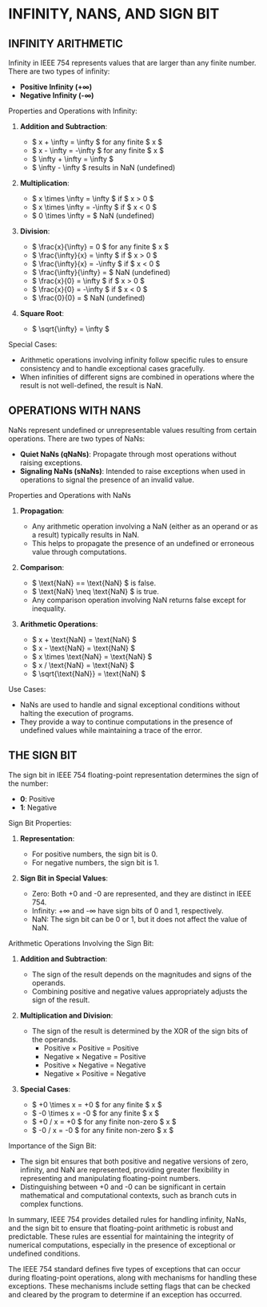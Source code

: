 # INFINITY, NANS, AND SIGN BIT

## INFINITY ARITHMETIC

Infinity in IEEE 754 represents values that are larger than any finite number. There are two types of infinity:

- **Positive Infinity (+∞)**
- **Negative Infinity (-∞)**

Properties and Operations with Infinity:

1. **Addition and Subtraction**:
   - $ x + \infty = \infty $ for any finite $ x $
   - $ x - \infty = -\infty $ for any finite $ x $
   - $ \infty + \infty = \infty $
   - $ \infty - \infty $ results in NaN (undefined)

2. **Multiplication**:
   - $ x \times \infty = \infty $ if $ x > 0 $
   - $ x \times \infty = -\infty $ if $ x < 0 $
   - $ 0 \times \infty = $ NaN (undefined)

3. **Division**:
   - $ \frac{x}{\infty} = 0 $ for any finite $ x $
   - $ \frac{\infty}{x} = \infty $ if $ x > 0 $
   - $ \frac{\infty}{x} = -\infty $ if $ x < 0 $
   - $ \frac{\infty}{\infty} = $ NaN (undefined)
   - $ \frac{x}{0} = \infty $ if $ x > 0 $
   - $ \frac{x}{0} = -\infty $ if $ x < 0 $
   - $ \frac{0}{0} = $ NaN (undefined)

4. **Square Root**:
   - $ \sqrt{\infty} = \infty $

Special Cases:
- Arithmetic operations involving infinity follow specific rules to ensure consistency and to handle exceptional cases gracefully.
- When infinities of different signs are combined in operations where the result is not well-defined, the result is NaN.

## OPERATIONS WITH NANS

NaNs represent undefined or unrepresentable values resulting from certain operations. There are two types of NaNs:

- **Quiet NaNs (qNaNs)**: Propagate through most operations without raising exceptions.
- **Signaling NaNs (sNaNs)**: Intended to raise exceptions when used in operations to signal the presence of an invalid value.

Properties and Operations with NaNs

1. **Propagation**:
   - Any arithmetic operation involving a NaN (either as an operand or as a result) typically results in NaN.
   - This helps to propagate the presence of an undefined or erroneous value through computations.

2. **Comparison**:
   - $ \text{NaN} == \text{NaN} $ is false.
   - $ \text{NaN} \neq \text{NaN} $ is true.
   - Any comparison operation involving NaN returns false except for inequality.

3. **Arithmetic Operations**:
   - $ x + \text{NaN} = \text{NaN} $
   - $ x - \text{NaN} = \text{NaN} $
   - $ x \times \text{NaN} = \text{NaN} $
   - $ x / \text{NaN} = \text{NaN} $
   - $ \sqrt{\text{NaN}} = \text{NaN} $

Use Cases:
- NaNs are used to handle and signal exceptional conditions without halting the execution of programs.
- They provide a way to continue computations in the presence of undefined values while maintaining a trace of the error.

## THE SIGN BIT

The sign bit in IEEE 754 floating-point representation determines the sign of the number:

- **0**: Positive
- **1**: Negative

Sign Bit Properties:

1. **Representation**:
   - For positive numbers, the sign bit is 0.
   - For negative numbers, the sign bit is 1.

2. **Sign Bit in Special Values**:
   - Zero: Both +0 and -0 are represented, and they are distinct in IEEE 754.
   - Infinity: +∞ and -∞ have sign bits of 0 and 1, respectively.
   - NaN: The sign bit can be 0 or 1, but it does not affect the value of NaN.

Arithmetic Operations Involving the Sign Bit:

1. **Addition and Subtraction**:
   - The sign of the result depends on the magnitudes and signs of the operands.
   - Combining positive and negative values appropriately adjusts the sign of the result.

2. **Multiplication and Division**:
   - The sign of the result is determined by the XOR of the sign bits of the operands.
      - Positive × Positive = Positive
      - Negative × Negative = Positive
      - Positive × Negative = Negative
      - Negative × Positive = Negative

3. **Special Cases**:
   - $ +0 \times x = +0 $ for any finite $ x $
   - $ -0 \times x = -0 $ for any finite $ x $
   - $ +0 / x = +0 $ for any finite non-zero $ x $
   - $ -0 / x = -0 $ for any finite non-zero $ x $

Importance of the Sign Bit:

- The sign bit ensures that both positive and negative versions of zero, infinity, and NaN are represented, providing greater flexibility in representing and manipulating floating-point numbers.
- Distinguishing between +0 and -0 can be significant in certain mathematical and computational contexts, such as branch cuts in complex functions.

In summary, IEEE 754 provides detailed rules for handling infinity, NaNs, and the sign bit to ensure that floating-point arithmetic is robust and predictable. These rules are essential for maintaining the integrity of numerical computations, especially in the presence of exceptional or undefined conditions.

The IEEE 754 standard defines five types of exceptions that can occur during floating-point operations, along with mechanisms for handling these exceptions. These mechanisms include setting flags that can be checked and cleared by the program to determine if an exception has occurred.
